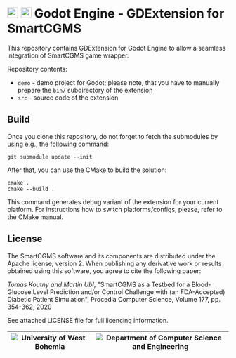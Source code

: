 # <img src="https://diabetes.zcu.cz/img/icon.png" width="24" height="24" /> <img src="https://godotengine.org/assets/press/icon_color.png" width="24" height="24" /> Godot Engine - GDExtension for SmartCGMS

This repository contains GDExtension for Godot Engine to allow a seamless integration of SmartCGMS game wrapper.

Repository contents:
- `demo` - demo project for Godot; please note, that you have to manually prepare the `bin/` subdirectory of the extension
- `src` - source code of the extension

## Build

Once you clone this repository, do not forget to fetch the submodules by using e.g., the following command:

```git submodule update --init```

After that, you can use the CMake to build the solution:

```
cmake .
cmake --build .
```

This command generates debug variant of the extension for your current platform. For instructions how to switch platforms/configs, please, refer to the CMake manual.

## License

The SmartCGMS software and its components are distributed under the Apache license, version 2. When publishing any derivative work or results obtained using this software, you agree to cite the following paper:

_Tomas Koutny and Martin Ubl_, "SmartCGMS as a Testbed for a Blood-Glucose Level Prediction and/or Control Challenge with (an FDA-Accepted) Diabetic Patient Simulation", Procedia Computer Science, Volume 177, pp. 354-362, 2020

See attached LICENSE file for full licencing information.

|![University of West Bohemia](https://www.zcu.cz/en/assets/logo.svg)|![Department of Computer Science and Engineering](https://www.kiv.zcu.cz/site/documents/verejne/katedra/dokumenty/dcse-logo-barevne.png)|
|--|--|